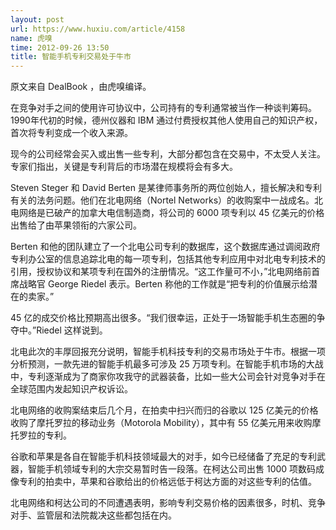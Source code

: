 ```yaml
---
layout: post
url: https://www.huxiu.com/article/4158
name: 虎嗅
time: 2012-09-26 13:50
title: 智能手机专利交易处于牛市
---
```

原文来自 DealBook ，由虎嗅编译。

在竞争对手之间的使用许可协议中，公司持有的专利通常被当作一种谈判筹码。1990年代初的时候，德州仪器和 IBM 通过付费授权其他人使用自己的知识产权，首次将专利变成一个收入来源。

现今的公司经常会买入或出售一些专利，大部分都包含在交易中，不太受人关注。专家们指出，关键是专利背后的市场潜在规模将会有多大。

Steven Steger 和 David Berten 是某律师事务所的两位创始人，擅长解决和专利有关的法务问题。他们在北电网络（Nortel Networks）的收购案中一战成名。北电网络是已破产的加拿大电信制造商，将公司的 6000 项专利以 45 亿美元的价格出售给了由苹果领衔的六家公司。

Berten 和他的团队建立了一个北电公司专利的数据库，这个数据库通过调阅政府专利办公室的信息追踪北电的每一项专利，包括其他专利应用中对北电专利技术的引用，授权协议和某项专利在国外的注册情况。“这工作量可不小，”北电网络前首席战略官 George Riedel 表示。Berten 称他的工作就是“把专利的价值展示给潜在的卖家。”

45 亿的成交价格比预期高出很多。“我们很幸运，正处于一场智能手机生态圈的争夺中。”Riedel 这样说到。

北电此次的丰厚回报充分说明，智能手机科技专利的交易市场处于牛市。根据一项分析预测，一款先进的智能手机最多可涉及 25 万项专利。在智能手机市场的大战中，专利逐渐成为了商家你攻我守的武器装备，比如一些大公司会针对竞争对手在全球范围内发起知识产权诉讼。

北电网络的收购案结束后几个月，在拍卖中扫兴而归的谷歌以 125 亿美元的价格收购了摩托罗拉的移动业务（Motorola Mobility），其中有 55 亿美元用来收购摩托罗拉的专利。

谷歌和苹果是各自在智能手机科技领域最大的对手，如今已经储备了充足的专利武器，智能手机领域专利的大宗交易暂时告一段落。在柯达公司出售 1000 项数码成像专利的拍卖中，苹果和谷歌给出的价格远低于柯达方面的对这些专利的估值。

北电网络和柯达公司的不同遭遇表明，影响专利交易价格的因素很多，时机、竞争对手、监管层和法院裁决这些都包括在内。

